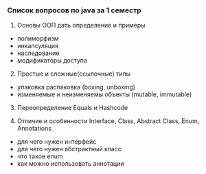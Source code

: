 ### Список вопросов по java за 1 семестр

1. Основы ООП
дать определение и примеры
- полиморфизм
- инкапсуляция
- наследование
- модификаторы доступа

2. Простые и сложные(ссылочные) типы 
- упаковка распаковка (boxing, unboxing)
- изменяемые и неизменяемы объекты (mutable, immutable)

3. Переопределение Equals и Hashcode


4. Отличие и особенности Interface, Class, Abstract Class, Enum, Annotations

 - для чего нужен интерфейс
 - для чего нужен абстрактный класс
 - что такое enum
 - как можно использовать аннотации
